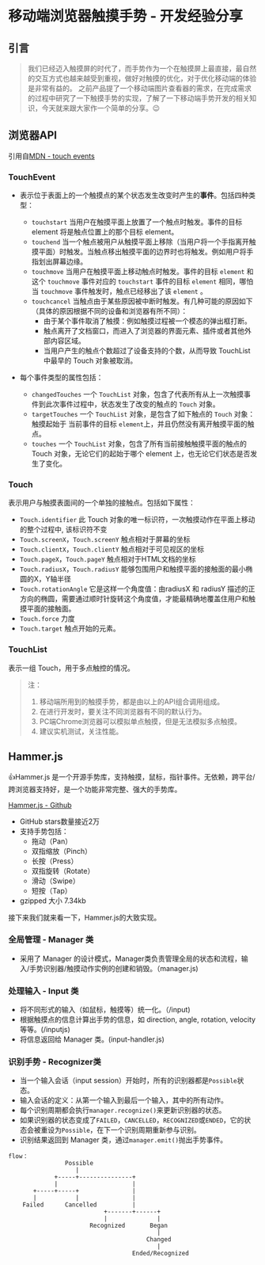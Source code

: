 # 移动端浏览器触摸手势 - 开发经验分享

## 引言

> 我们已经迈入触摸屏的时代了，而手势作为一个在触摸屏上最直接，最自然的交互方式也越来越受到重视，做好对触摸的优化，对于优化移动端的体验是非常有益的。
之前产品提了一个移动端图片查看器的需求，在完成需求的过程中研究了一下触摸手势的实现，了解了一下移动端手势开发的相关知识，今天就来跟大家作一个简单的分享。😉

## 浏览器API
引用自[MDN - touch events](https://developer.mozilla.org/zh-CN/docs/Web/API/Touch_events)

### TouchEvent
 - 表示位于表面上的一个触摸点的某个状态发生改变时产生的**事件**。包括四种类型：
     - `touchstart`
     当用户在触摸平面上放置了一个触点时触发。事件的目标 element 将是触点位置上的那个目标 element。
     - `touchend`
     当一个触点被用户从触摸平面上移除（当用户将一个手指离开触摸平面）时触发。当触点移出触摸平面的边界时也将触发。例如用户将手指划出屏幕边缘。
     - `touchmove`
     当用户在触摸平面上移动触点时触发。事件的目标 `element` 和这个 `touchmove` 事件对应的 `touchstart` 事件的目标 `element` 相同，哪怕当 `touchmove` 事件触发时，触点已经移出了该 `element` 。
     - `touchcancel`
     当触点由于某些原因被中断时触发。有几种可能的原因如下（具体的原因根据不同的设备和浏览器有所不同）：
         - 由于某个事件取消了触摸：例如触摸过程被一个模态的弹出框打断。
         - 触点离开了文档窗口，而进入了浏览器的界面元素、插件或者其他外部内容区域。
         - 当用户产生的触点个数超过了设备支持的个数，从而导致 TouchList 中最早的 Touch 对象被取消。

 - 每个事件类型的属性包括：
    - `changedTouches`
      一个 `TouchList` 对象，包含了代表所有从上一次触摸事件到此次事件过程中，状态发生了改变的触点的 `Touch` 对象。
    - `targetTouches`
      一个 `TouchList` 对象，是包含了如下触点的 `Touch` 对象：触摸起始于 当前事件的目标 `element`上，并且仍然没有离开触摸平面的触点。
    - `touches`
      一个 `TouchList` 对象，包含了所有当前接触触摸平面的触点的 Touch 对象，无论它们的起始于哪个 element 上，也无论它们状态是否发生了变化。


### Touch
表示用户与触摸表面间的一个单独的接触点。包括如下属性：
   - `Touch.identifier` 此 Touch 对象的唯一标识符，一次触摸动作在平面上移动的整个过程中, 该标识符不变
   - `Touch.screenX`，`Touch.screenY` 触点相对于屏幕的坐标
   - `Touch.clientX`，`Touch.clientY` 触点相对于可见视区的坐标
   - `Touch.pageX`，`Touch.pageY` 触点相对于HTML文档的坐标
   - `Touch.radiusX`，`Touch.radiusY` 能够包围用户和触摸平面的接触面的最小椭圆的X，Y轴半径
   - `Touch.rotationAngle` 它是这样一个角度值：由radiusX 和 radiusY 描述的正方向的椭圆，需要通过顺时针旋转这个角度值，才能最精确地覆盖住用户和触摸平面的接触面。
   - `Touch.force` 力度
   - `Touch.target` 触点开始的元素。
### TouchList
表示一组 Touch，用于多点触控的情况。

> 注：
> 1. 移动端所用到的触摸手势，都是由以上的API组合调用组成。
> 2. 在进行开发时，要关注不同浏览器有不同的默认行为。
> 3. PC端Chrome浏览器可以模拟单点触摸，但是无法模拟多点触摸。
> 4. 建议实机测试，关注性能。

## Hammer.js
👍Hammer.js 是一个开源手势库，支持触摸，鼠标，指针事件。无依赖，跨平台/跨浏览器支持好，是一个功能非常完整、强大的手势库。

[Hammer.js - Github](http://hammerjs.github.io/)
 - GitHub stars数量接近2万
 - 支持手势包括：
     - 拖动（Pan）
     - 双指缩放（Pinch）
     - 长按（Press）
     - 双指旋转（Rotate）
     - 滑动（Swipe）
     - 短按（Tap）
  - gzipped 大小 7.34kb

接下来我们就来看一下，Hammer.js的大致实现。

### 全局管理 - Manager 类
 - 采用了 Manager 的设计模式，Manager类负责管理全局的状态和流程，输入/手势识别器/触摸动作实例的创建和销毁。（manager.js)

### 处理输入 - Input 类
 - 将不同形式的输入（如鼠标，触摸等）统一化。（/input)
 - 根据触摸点的信息计算出手势的信息，如 direction, angle, rotation, velocity 等等。(/inputjs)
 - 将信息返回给 Manager 类。(input-handler.js)

### 识别手势 - Recognizer类
 - 当一个输入会话（input session）开始时，所有的识别器都是`Possible`状态。
 - 输入会话的定义：从第一个输入到最后一个输入，其中的所有动作。
 - 每个识别周期都会执行`manager.recognize()`来更新识别器的状态。
 - 如果识别器的状态变成了`FAILED`，`CANCELLED`，`RECOGNIZED`或`ENDED`，它的状态会被重设为`Possible`，在下一个识别周期重新参与识别。
 - 识别结果返回到 Manager 类，通过`manager.emit()`抛出手势事件。
``` 
flow：
                Possible
                   |
             +-----+---------------+
             |                     |
       +-----+-----+               |
       |           |               |
    Failed      Cancelled          |
                           +-------+------+
                           |              |
                       Recognized       Began
                                          |
                                       Changed
                                          |
                                   Ended/Recognized
```